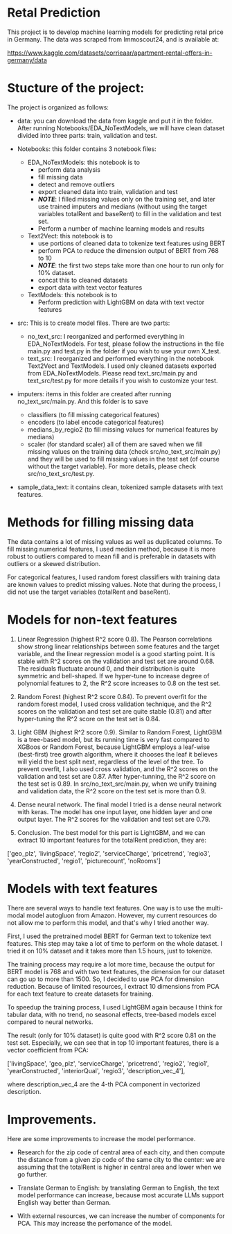 # Retal Prediction

This project is to develop machine learning models for predicting retal price in Germany. The data was scraped from Immoscout24, and is available at: 

https://www.kaggle.com/datasets/corrieaar/apartment-rental-offers-in-germany/data


# Stucture of the project:

The project is organized as follows:

- data: you can download the data from kaggle and put it in the folder. After running Notebooks/EDA_NoTextModels, we will have clean dataset divided into three parts: train, validation and test.

- Notebooks: this folder contains 3 notebook files:
    - EDA_NoTextModels: this notebook is to
        - perform data analysis
        - fill missing data
        -  detect and remove outliers
        - export cleaned data into train, validation and test 
        - ***NOTE***: I filled missing values only on the training set, and later use trained imputers and medians (without using the target variables totalRent and baseRent) to fill in the validation and test set.
        - Perform a number of machine learning models and results
    - Text2Vect: this notebook is to
        - use portions of cleaned data to tokenize text features using BERT
        - perform PCA to reduce the dimension output of BERT from 768 to 10
        - ***NOTE***: the first two steps take more than one hour to run only for 10% dataset.
        - concat this to cleaned datasets
        - export data with text vector features
    - TextModels: this notebook is to
        - Perform prediction with LightGBM on data with text vector features


- src: This is to create model files. There are two parts:
    - no_text_src: I reorganized and performed everything in EDA_NoTextModels. For test, please follow the instructions in the file main.py and test.py in the folder if you wish to use your own X_test.
    - text_src: I reorganized and performed everything in the notebook Text2Vect and TextModels. I used only cleaned datasets exported from EDA_NoTextModels. Please read text_src/main.py and text_src/test.py for more details if you wish to customize your test.

- imputers: items in this folder are created after running no_text_src/main.py. And this folder is to save 
    - classifiers (to fill missing categorical features)
    - encoders (to label encode categorical features)
    - medians_by_regio2 (to fill missing values for numerical features by medians)
    - scaler (for standard scaler)
    all of them are saved when we fill missing values on the training data (check src/no_text_src/main.py) and they will be used to fill missing values in the test set (of course without the target variable). For more details, please check src/no_text_src/test.py.

- sample_data_text: it contains clean, tokenized sample datasets with text features.

# Methods for filling missing data

The data contains a lot of missing values as well as duplicated columns. To fill missing numerical features, I used median method, because it is more robust to outliers compared to mean fill and is preferable in datasets with outliers or a skewed distribution.

For categorical features, I used random forest classifiers with training data are known values to predict missing values. Note that during the process, I did not use the target variables (totalRent and baseRent).

# Models for non-text features

1. Linear Regression (highest R^2 score 0.8). The Pearson correlations show strong linear relationships between some features and the target variable, and the linear regression model is a good starting point. It is stable with R^2 scores on the validation and test set are around 0.68. The residuals fluctuate around 0, and their distribution is quite symmetric and bell-shaped. If we hyper-tune to increase degree of polynomial features to 2, the R^2 score increases to 0.8 on the test set.

2. Random Forest (highest R^2 score 0.84). To prevent overfit for the random forest model, I used cross validation technique, and the R^2 scores on the validation and test set are quite stable (0.81) and after hyper-tuning the R^2 score on the test set is 0.84.

3. Light GBM (highest R^2 score 0.9). Similar to Random Forest, LightGBM is a tree-based model, but its running time is very fast compared to XGBoos or Random Forest, because LightGBM employs a leaf-wise (best-first) tree growth algorithm, where it chooses the leaf it believes will yield the best split next, regardless of the level of the tree. To prevent overfit, I also used cross validation, and the R^2 scores on the validation and test set are 0.87. After hyper-tunning, the R^2 score on the test set is 0.89. In src/no_text_src/main.py, when we unify training and validation data, the R^2 score on the test set is more than 0.9.

4. Dense neural network. The final model I tried is a dense neural network with keras. The model has one input layer, one hidden layer and one output layer. The R^2 scores for the validation and test set are 0.79.

5. Conclusion. The best model for this part is LightGBM, and we can extract 10 important features for the totalRent prediction, they are:

['geo_plz', 'livingSpace', 'regio2', 'serviceCharge', 'pricetrend', 'regio3', 'yearConstructed', 'regio1', 'picturecount', 'noRooms']


# Models with text features

There are several ways to handle text features. One way is to use the multi-modal model autogluon from Amazon. However, my current resources do not allow me to perform this model, and that's why I tried another way. 

First, I used the pretrained model BERT for German text to tokenize text features. This step may take a lot of time to perform on the whole dataset. I tried it on 10% dataset and it takes more than 1.5 hours, just to tokenize. 

The training process may require a lot more time, because the output for BERT model is 768 and with two text features, the dimension for our dataset can go up to more than 1500. So, I decided to use PCA for dimension reduction. Because of limited resources, I extract 10 dimensions from PCA for each text feature to create datasets for training. 

To speedup the training process, I used LightGBM again because I think for tabular data, with no trend, no seasonal effects, tree-based models excel compared to neural networks.

The result (only for 10% dataset) is quite good with R^2 score 0.81 on the test set. Especially, we can see that in top 10 important features, there is a vector coefficient from PCA: 

['livingSpace', 'geo_plz', 'serviceCharge', 'pricetrend', 'regio2', 'regio1', 'yearConstructed', 'interiorQual', 'regio3', 'description_vec_4'],

where description_vec_4 are the 4-th PCA component in vectorized description.

# Improvements.

Here are some improvements to increase the model performance.

- Research for the zip code of central area of each city, and then compute the distance from a given zip code of the same city to the center: we are assuming that the totalRent is higher in central area and lower when we go further.

- Translate German to English: by translating German to English, the text model performance can increase, because most accurate LLMs support English way better than German.

- With external resources, we can increase the number of components for PCA. This may increase the perfomance of the model.
